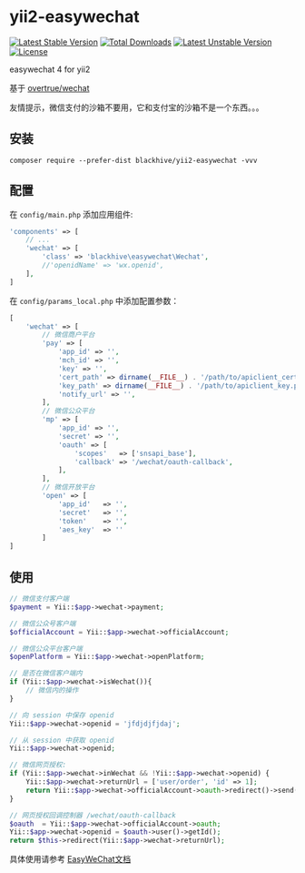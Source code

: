 # yii2-easywechat

[![Latest Stable Version](https://poser.pugx.org/blackhive/yii2-easywechat/v/stable)](https://packagist.org/packages/blackhive/yii2-easywechat)
[![Total Downloads](https://poser.pugx.org/blackhive/yii2-easywechat/downloads)](https://packagist.org/packages/blackhive/yii2-easywechat)
[![Latest Unstable Version](https://poser.pugx.org/blackhive/yii2-easywechat/v/unstable)](https://packagist.org/packages/blackhive/yii2-easywechat)
[![License](https://poser.pugx.org/blackhive/yii2-easywechat/license)](https://packagist.org/packages/blackhive/yii2-easywechat)

easywechat 4 for yii2

基于 [overtrue/wechat](https://github.com/overtrue/wechat)

友情提示，微信支付的沙箱不要用，它和支付宝的沙箱不是一个东西。。。

## 安装

```shell
composer require --prefer-dist blackhive/yii2-easywechat -vvv
```

## 配置

在 `config/main.php` 添加应用组件:

```php
'components' => [
	// ...
	'wechat' => [
		'class' => 'blackhive\easywechat\Wechat',
		//'openidName' => 'wx.openid',
	],
]
```

在 `config/params_local.php` 中添加配置参数：

```php
[
    'wechat' => [
        // 微信商户平台
        'pay' => [
            'app_id' => '',
            'mch_id' => '',
            'key' => '',
            'cert_path' => dirname(__FILE__) . '/path/to/apiclient_cert.pem', // 绝对路径！！！！
            'key_path' => dirname(__FILE__) . '/path/to/apiclient_key.pem',  // 绝对路径！！！！
            'notify_url' => '',
        ],
        // 微信公众平台
        'mp' => [
            'app_id' => '',
            'secret' => '',
            'oauth' => [
                'scopes'   => ['snsapi_base'],
                'callback' => '/wechat/oauth-callback',
            ],
        ],
        // 微信开放平台
        'open' => [
            'app_id'   => '',
            'secret'   => '',
            'token'    => '',
            'aes_key'  => ''
        ]
]
```

## 使用

```php
// 微信支付客户端
$payment = Yii::$app->wechat->payment;

// 微信公众号客户端
$officialAccount = Yii::$app->wechat->officialAccount;

// 微信公众平台客户端
$openPlatform = Yii::$app->wechat->openPlatform;

// 是否在微信客户端内
if (Yii::$app->wechat->isWechat()){
    // 微信内的操作
}

// 向 session 中保存 openid
Yii::$app->wechat->openid = 'jfdjdjfjdaj';

// 从 session 中获取 openid
Yii::$app->wechat->openid;

// 微信网页授权:
if (Yii::$app->wechat->inWechat && !Yii::$app->wechat->openid) {
    Yii::$app->wechat->returnUrl = ['user/order', 'id' => 1];
    return Yii::$app->wechat->officialAccount->oauth->redirect()->send();
}

// 网页授权回调控制器 /wechat/oauth-callback
$oauth  = Yii::$app->wechat->officialAccount->oauth;
Yii::$app->wechat->openid = $oauth->user()->getId();
return $this->redirect(Yii::$app->wechat->returnUrl);

```

具体使用请参考 [EasyWeChat文档](https://www.easywechat.com/docs/master)

